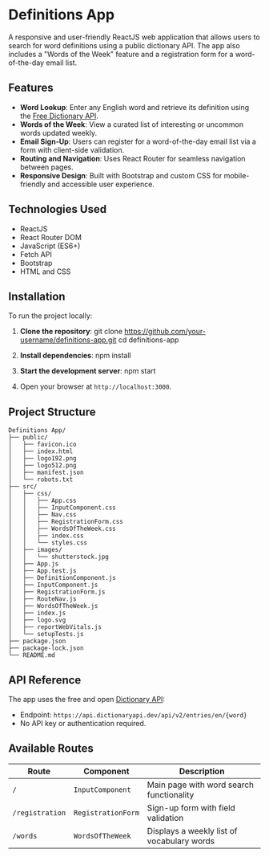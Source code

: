 # Definitions App

A responsive and user-friendly ReactJS web application that allows users to search for word definitions using a public dictionary API. The app also includes a "Words of the Week" feature and a registration form for a word-of-the-day email list.

## Features

- **Word Lookup**: Enter any English word and retrieve its definition using the [Free Dictionary API](https://dictionaryapi.dev/).
- **Words of the Week**: View a curated list of interesting or uncommon words updated weekly.
- **Email Sign-Up**: Users can register for a word-of-the-day email list via a form with client-side validation.
- **Routing and Navigation**: Uses React Router for seamless navigation between pages.
- **Responsive Design**: Built with Bootstrap and custom CSS for mobile-friendly and accessible user experience.

## Technologies Used

- ReactJS
- React Router DOM
- JavaScript (ES6+)
- Fetch API
- Bootstrap
- HTML and CSS

## Installation

To run the project locally:

1. **Clone the repository**:
   git clone https://github.com/your-username/definitions-app.git
   cd definitions-app
3. **Install dependencies**: npm install
4. **Start the development server**: npm start

5. Open your browser at `http://localhost:3000`.

## Project Structure

```
Definitions App/
├── public/
│   ├── favicon.ico
│   ├── index.html
│   ├── logo192.png
│   ├── logo512.png
│   ├── manifest.json
│   └── robots.txt
├── src/
│   ├── css/
│   │   ├── App.css
│   │   ├── InputComponent.css
│   │   ├── Nav.css
│   │   ├── RegistrationForm.css
│   │   ├── WordsOfTheWeek.css
│   │   ├── index.css
│   │   └── styles.css
│   ├── images/
│   │   └── shutterstock.jpg
│   ├── App.js
│   ├── App.test.js
│   ├── DefinitionComponent.js
│   ├── InputComponent.js
│   ├── RegistrationForm.js
│   ├── RouteNav.js
│   ├── WordsOfTheWeek.js
│   ├── index.js
│   ├── logo.svg
│   ├── reportWebVitals.js
│   └── setupTests.js
├── package.json
├── package-lock.json
└── README.md
```

## API Reference

The app uses the free and open [Dictionary API](https://dictionaryapi.dev/):

- Endpoint: `https://api.dictionaryapi.dev/api/v2/entries/en/{word}`
- No API key or authentication required.

## Available Routes

| Route           | Component           | Description                                        |
|-----------------|---------------------|----------------------------------------------------|
| `/`             | `InputComponent`    | Main page with word search functionality           |
| `/registration` | `RegistrationForm`  | Sign-up form with field validation                 |
| `/words`        | `WordsOfTheWeek`    | Displays a weekly list of vocabulary words         |
